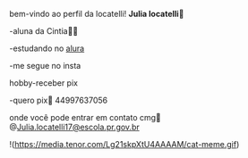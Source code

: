 bem-vindo ao perfil da locatelli!
**Julia locatelli**🩷

-aluna da Cintia👩‍🏫

-estudando no [alura](https://www.alura.com.br/)

-me segue no insta

hobby-receber pix

-quero pix💸 44997637056

onde você pode entrar em contato cmg🔞
@Julia.locatelli17@escola.pr.gov.br

!(https://media.tenor.com/Lg21skpXtU4AAAAM/cat-meme.gif)
